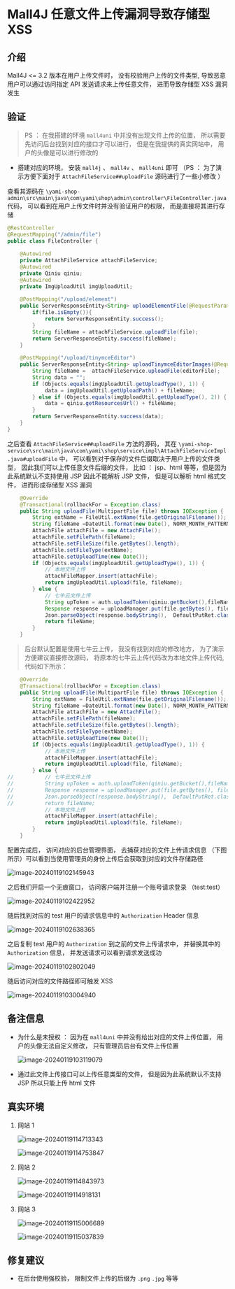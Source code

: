 # Mall4J 任意文件上传漏洞导致存储型 XSS

## 介绍

Mall4J <= 3.2 版本在用户上传文件时， 没有校验用户上传的文件类型,  导致恶意用户可以通过访问指定 API 发送请求来上传任意文件， 进而导致存储型 XSS 漏洞发生

## 验证

> PS ： 在我搭建的环境 `mall4uni` 中并没有出现文件上传的位置， 所以需要先访问后台找到对应的接口才可以进行， 但是在我提供的真实网站中， 用户的头像是可以进行修改的

- 搭建对应的环境， 安装 `mall4j` 、 `mall4v` 、 `mall4uni` 即可 （PS ： 为了演示方便下面对于 `AttachFileService##uploadFile` 源码进行了一些小修改 ）

查看其源码在 `\yami-shop-admin\src\main\java\com\yami\shop\admin\controller\FileController.java` 代码， 可以看到在用户上传文件时并没有验证用户的权限， 而是直接将其进行存储

```java
@RestController
@RequestMapping("/admin/file")
public class FileController {
	
	@Autowired
	private AttachFileService attachFileService;
	@Autowired
	private Qiniu qiniu;
	@Autowired
	private ImgUploadUtil imgUploadUtil;
	
	@PostMapping("/upload/element")
	public ServerResponseEntity<String> uploadElementFile(@RequestParam("file") MultipartFile file) throws IOException{
		if(file.isEmpty()){
            return ServerResponseEntity.success();
        }
		String fileName = attachFileService.uploadFile(file);
        return ServerResponseEntity.success(fileName);
	}
	
	@PostMapping("/upload/tinymceEditor")
	public ServerResponseEntity<String> uploadTinymceEditorImages(@RequestParam("editorFile") MultipartFile editorFile) throws IOException{
		String fileName =  attachFileService.uploadFile(editorFile);
		String data = "";
		if (Objects.equals(imgUploadUtil.getUploadType(), 1)) {
			data = imgUploadUtil.getUploadPath() + fileName;
		} else if (Objects.equals(imgUploadUtil.getUploadType(), 2)) {
			data = qiniu.getResourcesUrl() + fileName;
		}
        return ServerResponseEntity.success(data);
	}
}
```

之后查看 `AttachFileService##uploadFile` 方法的源码， 其在 `\yami-shop-service\src\main\java\com\yami\shop\service\impl\AttachFileServiceImpl.java#uploadFile`  中， 可以看到对于保存的文件后缀取决于用户上传的文件类型， 因此我们可以上传任意文件后缀的文件， 比如 ： jsp、html 等等，但是因为此系统默认不支持使用 JSP 因此不能解析 JSP 文件， 但是可以解析 html 格式文件， 进而形成存储型 XSS 漏洞

```java
	@Override
	@Transactional(rollbackFor = Exception.class)
	public String uploadFile(MultipartFile file) throws IOException {
		String extName = FileUtil.extName(file.getOriginalFilename());
		String fileName =DateUtil.format(new Date(), NORM_MONTH_PATTERN)+ IdUtil.simpleUUID() + "." + extName;
		AttachFile attachFile = new AttachFile();
		attachFile.setFilePath(fileName);
		attachFile.setFileSize(file.getBytes().length);
		attachFile.setFileType(extName);
		attachFile.setUploadTime(new Date());
		if (Objects.equals(imgUploadUtil.getUploadType(), 1)) {
			// 本地文件上传
			attachFileMapper.insert(attachFile);
			return imgUploadUtil.upload(file, fileName);
		} else {
			// 七牛云文件上传
			String upToken = auth.uploadToken(qiniu.getBucket(),fileName);
			Response response = uploadManager.put(file.getBytes(), fileName, upToken);
			Json.parseObject(response.bodyString(),  DefaultPutRet.class);
			return fileName;
		}
	}
```

> 后台默认配置是使用七牛云上传， 我没有找到对应的修改地方， 为了演示方便建议直接修改源码， 将原本的七牛云上传代码改为本地文件上传代码, 代码如下所示： 

```java
	@Override
	@Transactional(rollbackFor = Exception.class)
	public String uploadFile(MultipartFile file) throws IOException {
		String extName = FileUtil.extName(file.getOriginalFilename());
		String fileName =DateUtil.format(new Date(), NORM_MONTH_PATTERN)+ IdUtil.simpleUUID() + "." + extName;
		AttachFile attachFile = new AttachFile();
		attachFile.setFilePath(fileName);
		attachFile.setFileSize(file.getBytes().length);
		attachFile.setFileType(extName);
		attachFile.setUploadTime(new Date());
		if (Objects.equals(imgUploadUtil.getUploadType(), 1)) {
			// 本地文件上传
			attachFileMapper.insert(attachFile);
			return imgUploadUtil.upload(file, fileName);
		} else {
//			// 七牛云文件上传
//			String upToken = auth.uploadToken(qiniu.getBucket(),fileName);
//			Response response = uploadManager.put(file.getBytes(), fileName, upToken);
//			Json.parseObject(response.bodyString(),  DefaultPutRet.class);
//			return fileName;
			// 本地文件上传
			attachFileMapper.insert(attachFile);
			return imgUploadUtil.upload(file, fileName);
		}
	}
```

配置完成后， 访问对应的后台管理界面， 去捕获对应的文件上传请求信息 （下图所示）可以看到当使用管理员的身份上传后会获取到对应的文件存储路径

![image-20240119102145943](assets/image-20240119102145943.png)

之后我们开启一个无痕窗口， 访问客户端并注册一个账号请求登录 （test:test）

![image-20240119102422952](assets/image-20240119102422952.png)

随后找到对应的 test 用户的请求信息中的 `Authorization` Header 信息

![image-20240119102638365](assets/image-20240119102638365.png)

之后复制 test 用户的 `Authorization` 到之前的文件上传请求中， 并替换其中的 `Authorization` 信息， 并发送请求可以看到请求发送成功

![image-20240119102802049](assets/image-20240119102802049.png)

随后访问对应的文件路径即可触发 XSS 

![image-20240119103004940](assets/image-20240119103004940.png)

## 备注信息

- 为什么是未授权 ： 因为在 ``mall4uni`` 中并没有给出对应的文件上传位置， 用户的头像无法自定义修改， 只有管理员后台有文件上传位置

  ![image-20240119103119079](assets/image-20240119103119079.png)

- 通过此文件上传接口可以上传任意类型的文件， 但是因为此系统默认不支持 JSP 所以只能上传 html 文件

## 真实环境

1. 网站 1

   ![image-20240119114713343](assets/image-20240119114713343.png)

   ![image-20240119114753847](assets/image-20240119114753847.png)

2. 网站 2

   ![image-20240119114843973](assets/image-20240119114843973.png)

   ![image-20240119114918131](assets/image-20240119114918131.png)

3. 网站 3

   ![image-20240119115006689](assets/image-20240119115006689.png)

   ![image-20240119115037839](assets/image-20240119115037839.png)

## 修复建议

- 在后台使用强校验， 限制文件上传的后缀为 `.png` `.jpg` 等等